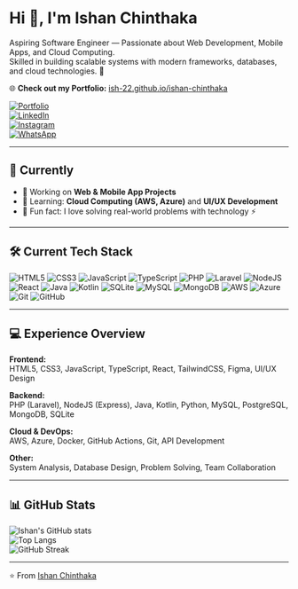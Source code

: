 # Hi 👋, I'm Ishan Chinthaka  

Aspiring Software Engineer — Passionate about Web Development, Mobile Apps, and Cloud Computing.  
Skilled in building scalable systems with modern frameworks, databases, and cloud technologies. 🚀  

🌐 **Check out my Portfolio:** [ish-22.github.io/ishan-chinthaka](https://ish-22.github.io/ishan-chinthaka/)  

[![Portfolio](https://img.shields.io/badge/Portfolio-Visit-orange?style=flat-square&logo=google-chrome)](https://ish-22.github.io/ishan-chinthaka/)  
[![LinkedIn](https://img.shields.io/badge/LinkedIn-Connect-blue?style=flat-square&logo=linkedin)](https://linkedin.com/in/your-link)  
[![Instagram](https://img.shields.io/badge/Instagram-Follow-pink?style=flat-square&logo=instagram)](https://instagram.com/your-link)  
[![WhatsApp](https://img.shields.io/badge/WhatsApp-Chat-green?style=flat-square&logo=whatsapp)](https://wa.me/your-number)  

---

## 🔭 Currently
- 🚀 Working on **Web & Mobile App Projects**
- 🌱 Learning: **Cloud Computing (AWS, Azure)** and **UI/UX Development**
- 🎯 Fun fact: I love solving real-world problems with technology ⚡  

---

## 🛠 Current Tech Stack  

![HTML5](https://img.shields.io/badge/HTML5-E34F26?style=for-the-badge&logo=html5&logoColor=white)
![CSS3](https://img.shields.io/badge/CSS3-1572B6?style=for-the-badge&logo=css3&logoColor=white)
![JavaScript](https://img.shields.io/badge/JavaScript-323330?style=for-the-badge&logo=javascript&logoColor=F7DF1E)
![TypeScript](https://img.shields.io/badge/TypeScript-007ACC?style=for-the-badge&logo=typescript&logoColor=white)
![PHP](https://img.shields.io/badge/PHP-777BB4?style=for-the-badge&logo=php&logoColor=white)
![Laravel](https://img.shields.io/badge/Laravel-FF2D20?style=for-the-badge&logo=laravel&logoColor=white)
![NodeJS](https://img.shields.io/badge/Node.js-43853D?style=for-the-badge&logo=node.js&logoColor=white)
![React](https://img.shields.io/badge/React-20232A?style=for-the-badge&logo=react&logoColor=61DAFB)
![Java](https://img.shields.io/badge/Java-ED8B00?style=for-the-badge&logo=java&logoColor=white)
![Kotlin](https://img.shields.io/badge/Kotlin-0095D5?style=for-the-badge&logo=kotlin&logoColor=white)
![SQLite](https://img.shields.io/badge/SQLite-07405E?style=for-the-badge&logo=sqlite&logoColor=white)
![MySQL](https://img.shields.io/badge/MySQL-005C84?style=for-the-badge&logo=mysql&logoColor=white)
![MongoDB](https://img.shields.io/badge/MongoDB-4EA94B?style=for-the-badge&logo=mongodb&logoColor=white)
![AWS](https://img.shields.io/badge/AWS-232F3E?style=for-the-badge&logo=amazon-aws&logoColor=white)
![Azure](https://img.shields.io/badge/Azure-0078D4?style=for-the-badge&logo=microsoft-azure&logoColor=white)
![Git](https://img.shields.io/badge/Git-F05032?style=for-the-badge&logo=git&logoColor=white)
![GitHub](https://img.shields.io/badge/GitHub-100000?style=for-the-badge&logo=github&logoColor=white)

---

## 💻 Experience Overview  

**Frontend:**  
HTML5, CSS3, JavaScript, TypeScript, React, TailwindCSS, Figma, UI/UX Design  

**Backend:**  
PHP (Laravel), NodeJS (Express), Java, Kotlin, Python, MySQL, PostgreSQL, MongoDB, SQLite  

**Cloud & DevOps:**  
AWS, Azure, Docker, GitHub Actions, Git, API Development  

**Other:**  
System Analysis, Database Design, Problem Solving, Team Collaboration  

---

## 📊 GitHub Stats  

![Ishan's GitHub stats](https://github-readme-stats.vercel.app/api?username=ish-22&show_icons=true&theme=radical)  
![Top Langs](https://github-readme-stats.vercel.app/api/top-langs/?username=ish-22&layout=compact&theme=radical)  
![GitHub Streak](https://github-readme-streak-stats.herokuapp.com/?user=ish-22&theme=radical)  

---

⭐️ From [Ishan Chinthaka](https://github.com/ish-22)
